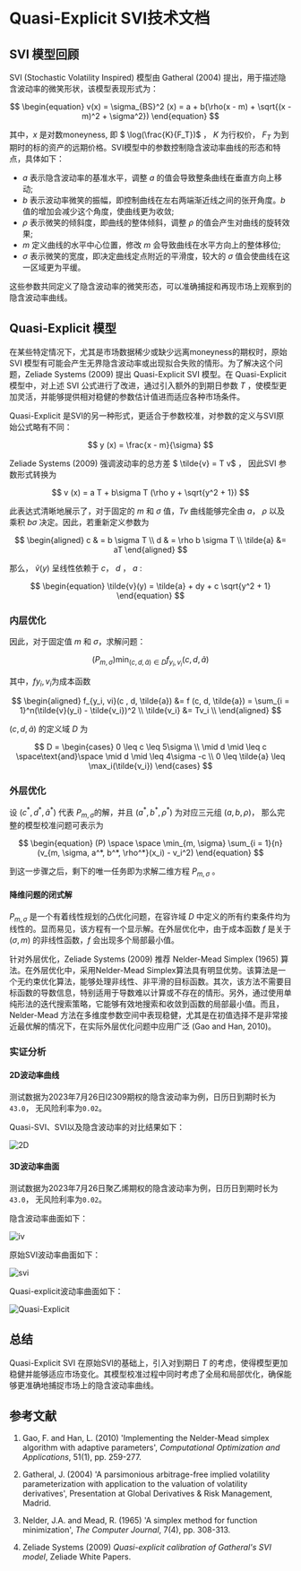 # Quasi-Explicit SVI技术文档

## SVI 模型回顾

SVI (Stochastic Volatility Inspired) 模型由 Gatheral (2004) 提出，用于描述隐含波动率的微笑形状，该模型表现形式为：

$$
\begin{equation}
	v(x) = \sigma_{BS}^2 (x) = a + b(\rho(x - m) + \sqrt{(x - m)^2 + \sigma^2})
\end{equation}
$$

其中，$x$ 是对数moneyness, 即 $ \log(\frac{K}{F_T})$ ， $K$ 为行权价， $F_T$ 为到期时的标的资产的远期价格。SVI模型中的参数控制隐含波动率曲线的形态和特点，具体如下：

- $a$ 表示隐含波动率的基准水平，调整 $a$ 的值会导致整条曲线在垂直方向上移动;
- $b$ 表示波动率微笑的振幅，即控制曲线在左右两端渐近线之间的张开角度。$b$值的增加会减少这个角度，使曲线更为收敛;
- $\rho$ 表示微笑的倾斜度，即曲线的整体倾斜，调整 $\rho$ 的值会产生对曲线的旋转效果;
- $m$ 定义曲线的水平中心位置，修改 $m$ 会导致曲线在水平方向上的整体移位;
- $\sigma$ 表示微笑的宽度，即决定曲线定点附近的平滑度，较大的 $\sigma$ 值会使曲线在这一区域更为平缓。

这些参数共同定义了隐含波动率的微笑形态，可以准确捕捉和再现市场上观察到的隐含波动率曲线。



## Quasi-Explicit 模型

在某些特定情况下，尤其是市场数据稀少或缺少远离moneyness的期权时，原始 SVI 模型有可能会产生无界隐含波动率或出现拟合失败的情形。为了解决这个问题，Zeliade Systems (2009) 提出 Quasi-Explicit SVI 模型。在 Quasi-Explicit 模型中，对上述 SVI 公式进行了改进，通过引入额外的到期日参数 $T$ ，使模型更加灵活，并能够提供相对稳健的参数估计值进而适应各种市场条件。

Quasi-Explicit 是SVI的另一种形式，更适合于参数校准，对参数的定义与SVI原始公式略有不同：

$$
y (x) = \frac{x - m}{\sigma}
$$

Zeliade Systems (2009) 强调波动率的总方差 $ \tilde{v} = T v$ ， 因此SVI 参数形式转换为

$$
v (x) = a T + b\sigma T (\rho y + \sqrt{y^2 + 1})
$$

此表达式清晰地展示了，对于固定的 $m$ 和 $\sigma$ 值，$Tv$ 曲线能够完全由 $a$， $\rho$ 以及 乘积 $b\sigma$  决定。因此，若重新定义参数为

$$
\begin{aligned}
	c & = b \sigma T \\
	d & = \rho b \sigma T \\
	\tilde{a} &= aT
\end{aligned}
$$

那么， $\tilde{v}(y)$ 呈线性依赖于 $c$， $d$ ， $a$ :

$$
\begin{equation}
 	\tilde{v}(y) = \tilde{a} + dy + c \sqrt{y^2 + 1}
\end{equation}
$$


### 内层优化

因此，对于固定值 $m$ 和 $\sigma$，求解问题：

$$
\begin{equation}
	(P_{m, \sigma}) \min_{(c, d, \tilde{a}) \in D} f_{y_i, v_i}(c, d, \tilde{a})
\end{equation}
$$

其中，$f{y_i, v_i}$为成本函数

$$
\begin{aligned}
    f_{y_i, vi}(c , d, \tilde{a})  &= f (c, d, \tilde{a}) = \sum_{i = 1}^n(\tilde{v}(y_i) - \tilde{v_i})^2 \\
    \tilde{v_i} &= Tv_i \\ 
\end{aligned}
$$

$(c, d, \tilde{a})$ 的定义域 $D$ 为

$$
D = 
\begin{cases}
	0 \leq c \leq 5\sigma \\
	\mid d \mid \leq c \space\text{and}\space \mid d \mid \leq 4\sigma -c \\
	0 \leq \tilde{a} \leq \max_i(\tilde{v_i})
\end{cases}
$$



### 外层优化

设 $(c^*, d^*, \tilde{a}^*)$ 代表 $P_{m,\sigma}$的解，并且 $(a^*, b^*, \rho ^*)$ 为对应三元组 $(a, b, \rho)$， 那么完整的模型校准问题可表示为

$$
\begin{equation}
	(P) \space \space \min_{m, \sigma} \sum_{i = 1}{n}(v_{m, \sigma, a^*, b^*, \rho^*}(x_i) - v_i^2)
\end{equation}
$$

到这一步骤之后，剩下的唯一任务即为求解二维方程 $P_{m, \sigma}$ 。




#### 降维问题的闭式解

$P_{m, \sigma}$ 是一个有着线性规划的凸优化问题，在容许域 $D$ 中定义的所有约束条件均为线性的。显而易见，该方程有一个显示解。在外层优化中，由于成本函数 $f$ 是关于 $(\sigma, m)$ 的非线性函数，$f$ 会出现多个局部最小值。

针对外层优化，Zeliade Systems (2009) 推荐 Nelder-Mead Simplex (1965) 算法。在外层优化中，采用Nelder-Mead Simplex算法具有明显优势。该算法是一个无约束优化算法，能够处理非线性、非平滑的目标函数。其次，该方法不需要目标函数的导数信息，特别适用于导数难以计算或不存在的情形。另外，通过使用单纯形法的迭代搜索策略，它能够有效地搜索和收敛到函数的局部最小值。而且，Nelder-Mead 方法在多维度参数空间中表现稳健，尤其是在初值选择不是非常接近最优解的情况下，在实际外层优化问题中应用广泛  (Gao and Han, 2010)。



### 实证分析

#### 2D波动率曲线

测试数据为2023年7月26日l2309期权的隐含波动率为例，日历日到期时长为 `43.0`， 无风险利率为`0.02`。

Quasi-SVI、SVI以及隐含波动率的对比结果如下：

![2D](../vol_figs/2D_comp.png)


#### 3D波动率曲面
测试数据为2023年7月26日聚乙烯期权的隐含波动率为例，日历日到期时长为 `43.0`， 无风险利率为`0.02`。

隐含波动率曲面如下：

![iv](../vol_figs/market_iv.png)

原始SVI波动率曲面如下：

![svi](../vol_figs/SVI_original.png)

Quasi-explicit波动率曲面如下：

![Quasi-Explicit](../vol_figs/quasi_explicit.png)

## 总结

Quasi-Explicit SVI 在原始SVI的基础上，引入对到期日 $T$ 的考虑，使得模型更加稳健并能够适应市场变化。其模型校准过程中同时考虑了全局和局部优化，确保能够更准确地捕捉市场上的隐含波动率曲线。



## 参考文献 

1. Gao, F. and Han, L. (2010) 'Implementing the Nelder-Mead simplex algorithm with adaptive parameters', *Computational Optimization and Applications*, 51(1), pp. 259-277.

2. Gatheral, J. (2004) 'A parsimonious arbitrage-free implied volatility parameterization with application to the valuation of volatility derivatives', Presentation at Global Derivatives & Risk Management, Madrid.

3. Nelder, J.A. and Mead, R. (1965) 'A simplex method for function minimization', *The Computer Journal*, 7(4), pp. 308-313.

4. Zeliade Systems (2009) *Quasi-explicit calibration of Gatheral's SVI model*, Zeliade White Papers.

